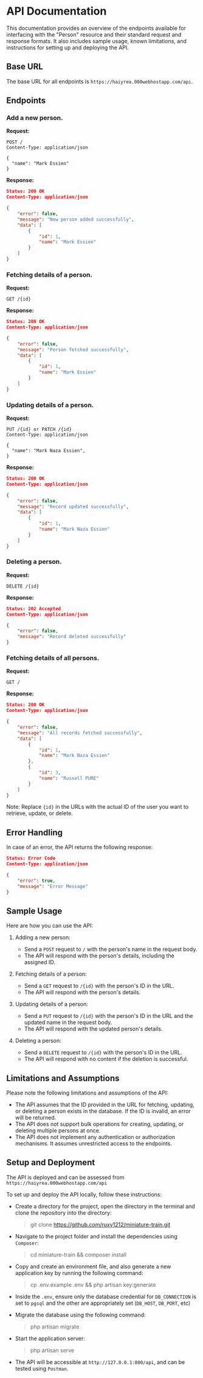 # API Documentation

This documentation provides an overview of the endpoints available for interfacing with the "Person" resource and their standard request and response formats. It also includes sample usage, known limitations, and instructions for setting up and deploying the API.

## Base URL

The base URL for all endpoints is `https://haiyrea.000webhostapp.com/api`.

## Endpoints

### Add a new person.

**Request:**

```http
POST /
Content-Type: application/json

{
  "name": "Mark Essien"
}
```

**Response:**

```json
Status: 200 OK
Content-Type: application/json

{
    "error": false, 
    "message": "New person added successfully",
    "data": [
        {
            "id": 1,
            "name": "Mark Essien"
        }
    ]
}
```

### Fetching details of a person.

**Request:**

```http
GET /{id}
```

**Response:**

```json
Status: 200 OK
Content-Type: application/json

{
    "error": false, 
    "message": "Person fetched successfully",
    "data": [
        {
            "id": 1,
            "name": "Mark Essien"
        }
    ]
}
```

### Updating details of a person.

**Request:**

```http
PUT /{id} or PATCH /{id}
Content-Type: application/json

{
  "name": "Mark Naza Essien",
}
```

**Response:**

```json
Status: 200 OK
Content-Type: application/json

{
    "error": false, 
    "message": "Record updated successfully",
    "data": [
        {
            "id": 1,
            "name": "Mark Naza Essien"
        }
    ]
}
```

### Deleting a person.

**Request:**

```http
DELETE /{id}
```

**Response:**

```json
Status: 202 Accepted
Content-Type: application/json

{
    "error": false, 
    "message": "Record deleted successfully"
}
```

### Fetching details of all persons.

**Request:**

```http
GET /
```

**Response:**

```json
Status: 200 OK
Content-Type: application/json

{
    "error": false, 
    "message": "All records fetched successfully",
    "data": [
        {
            "id": 1,
            "name": "Mark Naza Essien"
        },
        {
            "id": 3,
            "name": "Russell PURE"
        }
    ]
}
```

Note: Replace `{id}` in the URLs with the actual ID of the user you want to retrieve, update, or delete.

## Error Handling

In case of an error, the API returns the following response:

```json
Status: Error Code
Content-Type: application/json

{
    "error": true, 
    "message": "Error Message"
}
```

## Sample Usage

Here are how you can use the API:

1. Adding a new person:
   - Send a `POST` request to `/` with the person's name in the request body.
   - The API will respond with the person's details, including the assigned ID.

2. Fetching details of a person:
   - Send a `GET` request to `/{id}` with the person's ID in the URL.
   - The API will respond with the person's details.

3. Updating details of a person:
   - Send a `PUT` request to `/{id}` with the person's ID in the URL and the updated name in the request body.
   - The API will respond with the updated person's details.

4. Deleting a person:
   - Send a `DELETE` request to `/{id}` with the person's ID in the URL.
   - The API will respond with no content if the deletion is successful.

## Limitations and Assumptions

Please note the following limitations and assumptions of the API:

- The API assumes that the ID provided in the URL for fetching, updating, or deleting a person exists in the database. If the ID is invalid, an error will be returned.
- The API does not support bulk operations for creating, updating, or deleting multiple persons at once.
- The API does not implement any authentication or authorization mechanisms. It assumes unrestricted access to the endpoints.

## Setup and Deployment

The API is deployed and can be assessed from `https://haiyrea.000webhostapp.com/api`

To set up and deploy the API locally, follow these instructions:

- Create a directory for the project, open the directory in the terminal and clone the repository into the directory:
    > git clone https://github.com/ruxy1212/miniature-train.git
- Navigate to the project folder and install the dependencies using `Composer`:
    > cd miniature-train && composer install

- Copy and create an environment file, and also generate a new application key by running the following command:
    > cp .env.example .env && php artisan key:generate

- Inside the `.env`, ensure only the database credential for `DB_CONNECTION` is set to `pgsql` and the other are appropriately set (`DB_HOST`, `DB_PORT`, etc)

- Migrate the database using the following command:
    > php artisan migrate

- Start the application server:
    > php artisan serve

- The API will be accessible at `http://127.0.0.1:800/api`, and can be tested using `Postman`.